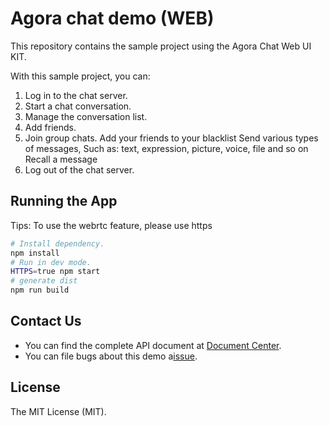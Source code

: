 # Agora chat demo (WEB)

This repository contains the sample project using the Agora Chat Web UI KIT.

With this sample project, you can:

1. Log in to the chat server.
2. Start a chat conversation.
3. Manage the conversation list.
4. Add friends.
5. Join group chats.
   Add your friends to your blacklist
   Send various types of messages, Such as: text, expression, picture, voice, file and so on
   Recall a message
6. Log out of the chat server.

## Running the App

Tips: To use the webrtc feature, please use https

```bash
# Install dependency.
npm install
# Run in dev mode.
HTTPS=true npm start
# generate dist
npm run build
```

## Contact Us

- You can find the complete API document at [Document Center](https://hyphenateinc.github.io/web_product_overview.html).
- You can file bugs about this demo a[issue](https://github.com/AgoraIO-Usecase/AgoraChat-web/issues).

## License

The MIT License (MIT).
